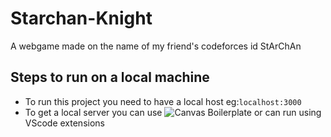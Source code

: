 # Starchan-Knight
A webgame made on the name of my friend's codeforces id StArChAn 

## Steps to run on a local machine
- To run this project you need to have a local host eg:`localhost:3000`
- To get a local server you can use ![Canvas Boilerplate](https://github.com/christopher4lis/canvas-boilerplate) or can run using VScode extensions
